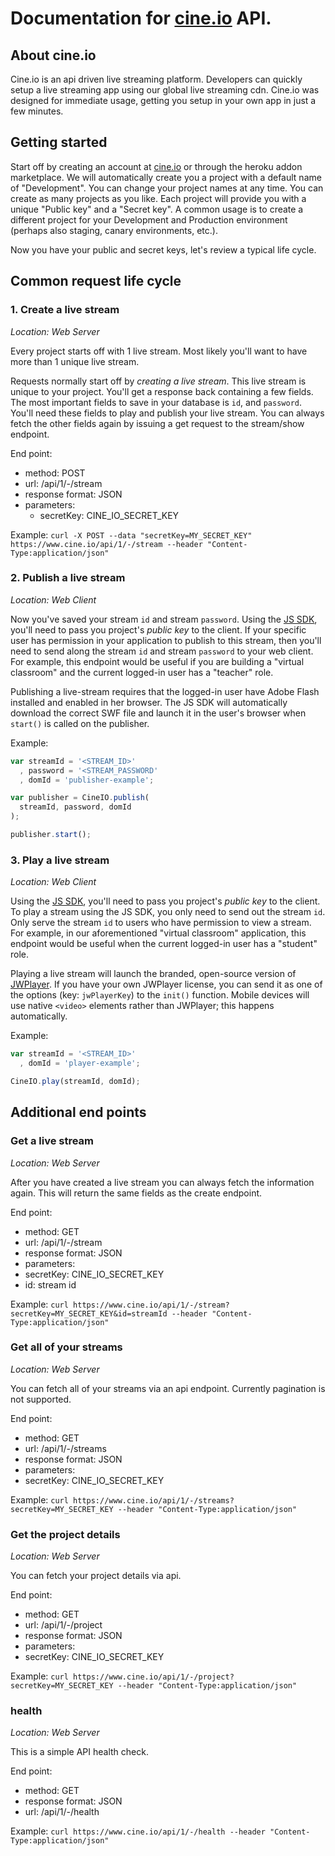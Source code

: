 # Documentation for [cine.io](https://www.cine.io) API.

## About cine.io

Cine.io is an api driven live streaming platform. Developers can quickly setup a live streaming app using our global live streaming cdn. Cine.io was designed for immediate usage, getting you setup in your own app in just a few minutes.

## Getting started

Start off by creating an account at [cine.io](https://www.cine.io) or through the heroku addon marketplace. We will automatically create you a project with a default name of "Development". You can change your project names at any time. You can create as many projects as you like. Each project will provide you with a unique "Public key" and a "Secret key". A common usage is to create a different project for your Development and Production environment (perhaps also staging, canary environments, etc.).

Now you have your public and secret keys, let's review a typical life cycle.

## Common request life cycle

### 1. Create a live stream
*Location: Web Server*

Every project starts off with 1 live stream. Most likely you'll want to have more than 1 unique live stream.

Requests normally start off by *creating a live stream*. This live stream is unique to your project. You'll get a response back containing a few fields. The most important fields to save in your database is `id`, and `password`. You'll need these fields to play and publish your live stream. You can always fetch the other fields again by issuing a get request to the stream/show endpoint.

End point:

* method: POST
* url: /api/1/-/stream
* response format: JSON
* parameters:
  * secretKey: CINE_IO_SECRET_KEY

Example: `curl -X POST --data "secretKey=MY_SECRET_KEY" https://www.cine.io/api/1/-/stream --header "Content-Type:application/json"`

### 2. Publish a live stream
*Location: Web Client*

Now you've saved your stream `id` and stream `password`. Using the [JS SDK](https://github.com/cine-io/js-sdk), you'll need to pass you project's *public key* to the client. If your specific user has permission in your application to publish to this stream, then you'll need to send along the stream `id` and stream `password` to your web client. For example, this endpoint would be useful if you are building a "virtual classroom" and the current logged-in user has a "teacher" role.

Publishing a live-stream requires that the logged-in user have Adobe Flash installed and enabled in her browser. The JS SDK will automatically download the correct SWF file and launch it in the user's browser when `start()` is called on the publisher.

Example:

```javascript
var streamId = '<STREAM_ID>'
  , password = '<STREAM_PASSWORD'
  , domId = 'publisher-example';

var publisher = CineIO.publish(
  streamId, password, domId
);

publisher.start();
```

### 3. Play a live stream
*Location: Web Client*

Using the [JS SDK](https://github.com/cine-io/js-sdk), you'll need to pass you project's *public key* to the client. To play a stream using the JS SDK, you only need to send out the stream `id`. Only serve the stream `id` to users who have permission to view a stream. For example, in our aforementioned "virtual classroom" application, this endpoint would be useful when the current logged-in user has a "student" role.

Playing a live stream will launch the branded, open-source version of [JWPlayer](http://www.jwplayer.com/). If you have your own JWPlayer license, you can send it as one of the options (key: `jwPlayerKey`) to the `init()` function. Mobile devices will use native `<video>` elements rather than JWPlayer; this happens automatically.

Example:

```javascript
var streamId = '<STREAM_ID>'
  , domId = 'player-example';

CineIO.play(streamId, domId);
```

## Additional end points

### Get a live stream
*Location: Web Server*

After you have created a live stream you can always fetch the information again. This will return the same fields as the create endpoint.

End point:

* method: GET
* url: /api/1/-/stream
* response format: JSON
* parameters:
 * secretKey: CINE_IO_SECRET_KEY
 * id: stream id

Example: `curl https://www.cine.io/api/1/-/stream?secretKey=MY_SECRET_KEY&id=streamId --header "Content-Type:application/json"`

### Get all of your streams
*Location: Web Server*

You can fetch all of your streams via an api endpoint. Currently pagination is not supported.

End point:

* method: GET
* url: /api/1/-/streams
* response format: JSON
* parameters:
 * secretKey: CINE_IO_SECRET_KEY

Example: `curl https://www.cine.io/api/1/-/streams?secretKey=MY_SECRET_KEY --header "Content-Type:application/json"`

### Get the project details
*Location: Web Server*

You can fetch your project details via api.

End point:

* method: GET
* url: /api/1/-/project
* response format: JSON
* parameters:
 * secretKey: CINE_IO_SECRET_KEY

Example: `curl https://www.cine.io/api/1/-/project?secretKey=MY_SECRET_KEY --header "Content-Type:application/json"`

### health
*Location: Web Server*

This is a simple API health check.

End point:

* method: GET
* response format: JSON
* url: /api/1/-/health

Example: `curl https://www.cine.io/api/1/-/health --header "Content-Type:application/json"`
